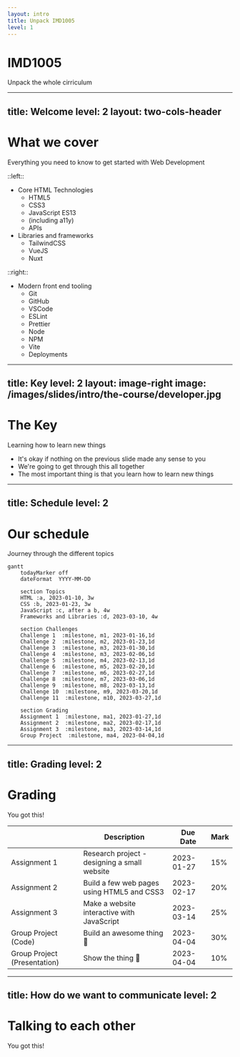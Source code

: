 ```yaml
---
layout: intro
title: Unpack IMD1005
level: 1
---
```


# IMD1005
Unpack the whole cirriculum

<!-- 

Slide notes: 

* So, Web Development is huge 
* And, I'm going to be honest with you, this course is quite large
* We are going to cover a lot of topics
* They're all critical, they're all necessary, and I've tried my best to set everything up so that we follow a logical order to get to where we need to go 

-->

---
title: Welcome
level: 2
layout: two-cols-header
---

# What we cover
Everything you need to know to get started with Web Development

::left::

* Core HTML Technologies
  * HTML5
  * CSS3
  * JavaScript ES13
  * (including a11y)
  * APIs
* Libraries and frameworks
  * TailwindCSS
  * VueJS
  * Nuxt

::right::

* Modern front end tooling
  * Git
  * GitHub
  * VSCode
  * ESLint
  * Prettier
  * Node
  * NPM
  * Vite
  * Deployments


<!-- 

Slide notes: 

* Okay, so here is the list of topics and some of tooling that we are going to cover in the next 13 weeks
* Today we're talking about How the web works
* And in future lessons were going to cover 
  * HTML5 - which is the building blocks of our web pages - how to mark up documents in a compliant way and use all of the sementic tags properly 
  * CSS3 - what we use to style our pages - to be make them really magical with modern CSS
  * and JavaScript - what we use to add important user interactions to our pages
  * We also talk about accessibility (or referred to as "a11y")
  * We'll dive into some modern tech stacks and use libraries like TailwindCSS, VueJS and Nuxt
  * And then we've got a whole list of modern tools that you'll get to use and experiment with. These are the exact same tools you're going to use when you land in industry, so it's really important you get familiar with them now 

-->


---
title: Key
level: 2
layout: image-right
image: /images/slides/intro/the-course/developer.jpg
---

# The Key
Learning how to learn new things

* It's okay if nothing on the previous slide made any sense to you
* We're going to get through this all together
* The most important thing is that you learn how to learn new things

<!-- 

Slide Notes: 


-->

---
title: Schedule
level: 2
---

# Our schedule
Journey through the different topics

```mermaid
gantt
    todayMarker off
    dateFormat  YYYY-MM-DD
    
    section Topics
    HTML :a, 2023-01-10, 3w 
    CSS :b, 2023-01-23, 3w 
    JavaScript :c, after a b, 4w
    Frameworks and Libraries :d, 2023-03-10, 4w

    section Challenges
    Challenge 1  :milestone, m1, 2023-01-16,1d
    Challenge 2  :milestone, m2, 2023-01-23,1d
    Challenge 3  :milestone, m3, 2023-01-30,1d
    Challenge 4  :milestone, m3, 2023-02-06,1d
    Challenge 5  :milestone, m4, 2023-02-13,1d
    Challenge 6  :milestone, m5, 2023-02-20,1d
    Challenge 7  :milestone, m6, 2023-02-27,1d
    Challenge 8  :milestone, m7, 2023-03-06,1d
    Challenge 9  :milestone, m8, 2023-03-13,1d
    Challenge 10  :milestone, m9, 2023-03-20,1d
    Challenge 11  :milestone, m10, 2023-03-27,1d

    section Grading
    Assignment 1  :milestone, ma1, 2023-01-27,1d
    Assignment 2  :milestone, ma2, 2023-02-17,1d
    Assignment 3  :milestone, ma3, 2023-03-14,1d
    Group Project  :milestone, ma4, 2023-04-04,1d
```


<!-- 

Slide Notes: 

* And then the pandemic happened!


-->

---
title: Grading
level: 2
---

# Grading
You got this!

||**Description**|**Due Date**|**Mark**|
|---|---|---|---|
|Assignment 1|Research project - designing a small website|2023-01-27|15%|
|Assignment 2|Build a few web pages using HTML5 and CSS3|2023-02-17|20%|
|Assignment 3|Make a website interactive with JavaScript|2023-03-14|25%|
|Group Project (Code)|Build an awesome thing 🚀|2023-04-04|30%|
|Group Project (Presentation)|Show the thing 👫|2023-04-04|10%|


---
title: How do we want to communicate
level: 2
---

# Talking to each other
You got this!
